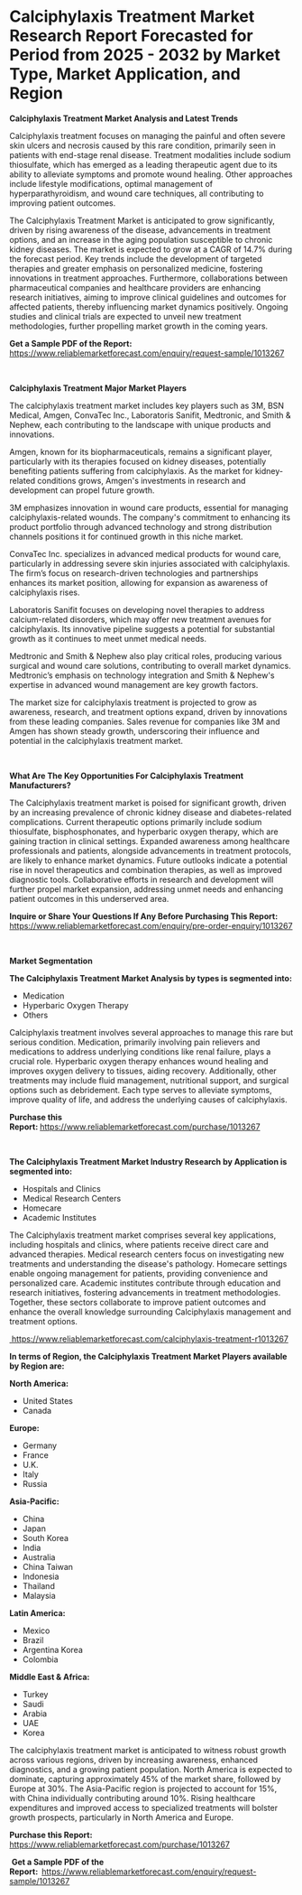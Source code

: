 <p><h1>Calciphylaxis Treatment Market Research Report Forecasted for Period from 2025 -  2032 by Market Type, Market Application, and Region</h1></p><p><strong>Calciphylaxis Treatment Market Analysis and Latest Trends</strong></p>
<p><p>Calciphylaxis treatment focuses on managing the painful and often severe skin ulcers and necrosis caused by this rare condition, primarily seen in patients with end-stage renal disease. Treatment modalities include sodium thiosulfate, which has emerged as a leading therapeutic agent due to its ability to alleviate symptoms and promote wound healing. Other approaches include lifestyle modifications, optimal management of hyperparathyroidism, and wound care techniques, all contributing to improving patient outcomes.</p><p>The Calciphylaxis Treatment Market is anticipated to grow significantly, driven by rising awareness of the disease, advancements in treatment options, and an increase in the aging population susceptible to chronic kidney diseases. The market is expected to grow at a CAGR of 14.7% during the forecast period. Key trends include the development of targeted therapies and greater emphasis on personalized medicine, fostering innovations in treatment approaches. Furthermore, collaborations between pharmaceutical companies and healthcare providers are enhancing research initiatives, aiming to improve clinical guidelines and outcomes for affected patients, thereby influencing market dynamics positively. Ongoing studies and clinical trials are expected to unveil new treatment methodologies, further propelling market growth in the coming years.</p></p>
<p><strong>Get a Sample PDF of the Report:&nbsp;</strong> <a href="https://www.reliablemarketforecast.com/enquiry/request-sample/1013267?utm_campaign=1875&utm_medium=2&utm_source=Github&utm_content=ia&utm_term=17042025&utm_id=calciphylaxis-treatment">https://www.reliablemarketforecast.com/enquiry/request-sample/1013267</a></p>
<p>&nbsp;</p>
<p><strong>Calciphylaxis Treatment Major Market Players</strong></p>
<p><p>The calciphylaxis treatment market includes key players such as 3M, BSN Medical, Amgen, ConvaTec Inc., Laboratoris Sanifit, Medtronic, and Smith & Nephew, each contributing to the landscape with unique products and innovations.</p><p>Amgen, known for its biopharmaceuticals, remains a significant player, particularly with its therapies focused on kidney diseases, potentially benefiting patients suffering from calciphylaxis. As the market for kidney-related conditions grows, Amgen's investments in research and development can propel future growth.</p><p>3M emphasizes innovation in wound care products, essential for managing calciphylaxis-related wounds. The company's commitment to enhancing its product portfolio through advanced technology and strong distribution channels positions it for continued growth in this niche market.</p><p>ConvaTec Inc. specializes in advanced medical products for wound care, particularly in addressing severe skin injuries associated with calciphylaxis. The firm’s focus on research-driven technologies and partnerships enhances its market position, allowing for expansion as awareness of calciphylaxis rises.</p><p>Laboratoris Sanifit focuses on developing novel therapies to address calcium-related disorders, which may offer new treatment avenues for calciphylaxis. Its innovative pipeline suggests a potential for substantial growth as it continues to meet unmet medical needs.</p><p>Medtronic and Smith & Nephew also play critical roles, producing various surgical and wound care solutions, contributing to overall market dynamics. Medtronic’s emphasis on technology integration and Smith & Nephew's expertise in advanced wound management are key growth factors.</p><p>The market size for calciphylaxis treatment is projected to grow as awareness, research, and treatment options expand, driven by innovations from these leading companies. Sales revenue for companies like 3M and Amgen has shown steady growth, underscoring their influence and potential in the calciphylaxis treatment market.</p></p>
<p>&nbsp;</p>
<p><strong>What Are The Key Opportunities For Calciphylaxis Treatment Manufacturers?</strong></p>
<p><p>The Calciphylaxis treatment market is poised for significant growth, driven by an increasing prevalence of chronic kidney disease and diabetes-related complications. Current therapeutic options primarily include sodium thiosulfate, bisphosphonates, and hyperbaric oxygen therapy, which are gaining traction in clinical settings. Expanded awareness among healthcare professionals and patients, alongside advancements in treatment protocols, are likely to enhance market dynamics. Future outlooks indicate a potential rise in novel therapeutics and combination therapies, as well as improved diagnostic tools. Collaborative efforts in research and development will further propel market expansion, addressing unmet needs and enhancing patient outcomes in this underserved area.</p></p>
<p><strong>Inquire or Share Your Questions If Any Before Purchasing This Report:</strong> <a href="https://www.reliablemarketforecast.com/enquiry/pre-order-enquiry/1013267?utm_campaign=1875&utm_medium=2&utm_source=Github&utm_content=ia&utm_term=17042025&utm_id=calciphylaxis-treatment">https://www.reliablemarketforecast.com/enquiry/pre-order-enquiry/1013267</a></p>
<p>&nbsp;</p>
<p><strong>Market Segmentation</strong></p>
<p><strong>The Calciphylaxis Treatment Market Analysis by types is segmented into:</strong></p>
<p><ul><li>Medication</li><li>Hyperbaric Oxygen Therapy</li><li>Others</li></ul></p>
<p><p>Calciphylaxis treatment involves several approaches to manage this rare but serious condition. Medication, primarily involving pain relievers and medications to address underlying conditions like renal failure, plays a crucial role. Hyperbaric oxygen therapy enhances wound healing and improves oxygen delivery to tissues, aiding recovery. Additionally, other treatments may include fluid management, nutritional support, and surgical options such as debridement. Each type serves to alleviate symptoms, improve quality of life, and address the underlying causes of calciphylaxis.</p></p>
<p><strong>Purchase this Report:&nbsp;</strong><a href="https://www.reliablemarketforecast.com/purchase/1013267?utm_campaign=1875&utm_medium=2&utm_source=Github&utm_content=ia&utm_term=17042025&utm_id=calciphylaxis-treatment">https://www.reliablemarketforecast.com/purchase/1013267</a></p>
<p>&nbsp;</p>
<p><strong>The Calciphylaxis Treatment Market Industry Research by Application is segmented into:</strong></p>
<p><ul><li>Hospitals and Clinics</li><li>Medical Research Centers</li><li>Homecare</li><li>Academic Institutes</li></ul></p>
<p><p>The Calciphylaxis treatment market comprises several key applications, including hospitals and clinics, where patients receive direct care and advanced therapies. Medical research centers focus on investigating new treatments and understanding the disease's pathology. Homecare settings enable ongoing management for patients, providing convenience and personalized care. Academic institutes contribute through education and research initiatives, fostering advancements in treatment methodologies. Together, these sectors collaborate to improve patient outcomes and enhance the overall knowledge surrounding Calciphylaxis management and treatment options.</p></p>
<p><a href="https://www.reliablemarketforecast.com/calciphylaxis-treatment-r1013267?utm_campaign=1875&utm_medium=2&utm_source=Github&utm_content=ia&utm_term=17042025&utm_id=calciphylaxis-treatment">&nbsp;https://www.reliablemarketforecast.com/calciphylaxis-treatment-r1013267</a></p>
<p><strong>In terms of Region, the Calciphylaxis Treatment Market Players available by Region are:</strong></p>
<p>
    <p> <strong> North America: </strong>
        <ul>
            <li>United States</li>
            <li>Canada</li>
        </ul>
        </p> 
    <p> <strong> Europe: </strong>
        <ul>
            <li>Germany</li>
            <li>France</li>
            <li>U.K.</li>
            <li>Italy</li>
            <li>Russia</li>
        </ul>
        </p> 
    <p> <strong> Asia-Pacific: </strong>
        <ul>
            <li>China</li>
            <li>Japan</li>
            <li>South Korea</li>
            <li>India</li>
            <li>Australia</li>
            <li>China Taiwan</li>
            <li>Indonesia</li>
            <li>Thailand</li>
            <li>Malaysia</li>
        </ul>
        </p> 
    <p> <strong> Latin America: </strong>
        <ul>
            <li>Mexico</li>
            <li>Brazil</li>
            <li>Argentina Korea</li>
            <li>Colombia</li>
        </ul>
        </p> 
    <p> <strong> Middle East & Africa: </strong>
        <ul>
            <li>Turkey</li>
            <li>Saudi</li>
            <li>Arabia</li>
            <li>UAE</li>
            <li>Korea</li>
        </ul>
    </p>
    </p>
<p><p>The calciphylaxis treatment market is anticipated to witness robust growth across various regions, driven by increasing awareness, enhanced diagnostics, and a growing patient population. North America is expected to dominate, capturing approximately 45% of the market share, followed by Europe at 30%. The Asia-Pacific region is projected to account for 15%, with China individually contributing around 10%. Rising healthcare expenditures and improved access to specialized treatments will bolster growth prospects, particularly in North America and Europe.</p></p>
<p><strong>Purchase this Report: </strong><a href="https://www.reliablemarketforecast.com/purchase/1013267?utm_campaign=1875&utm_medium=2&utm_source=Github&utm_content=ia&utm_term=17042025&utm_id=calciphylaxis-treatment">https://www.reliablemarketforecast.com/purchase/1013267</a></p>
<p>&nbsp;<strong>Get a Sample PDF of the Report:&nbsp;&nbsp;</strong><a href="https://www.reliablemarketforecast.com/enquiry/request-sample/1013267?utm_campaign=1875&utm_medium=2&utm_source=Github&utm_content=ia&utm_term=17042025&utm_id=calciphylaxis-treatment">https://www.reliablemarketforecast.com/enquiry/request-sample/1013267</a></p>
<p><strong></strong></p>
<p><p></p><p></p><p></p></p>